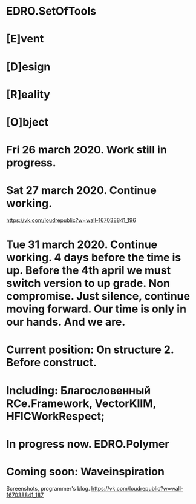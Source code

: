 # EDRO.SetOfTools

# [E]vent
# [D]esign
# [R]eality
# [O]bject

# Fri 26 march 2020. Work still in progress. 

# Sat 27 march 2020. Continue working. 
https://vk.com/loudrepublic?w=wall-167038841_196
# Tue 31 march 2020. Continue working. 4 days before the time is up. Before the 4th april we must switch version to up grade. Non compromise. Just silence, continue moving forward. Our time is only in our hands. And we are.

# Current position: On structure 2. Before construct.

# Including: Благословенный RCe.Framework, VectorKIIM, HFICWorkRespect;

# In progress now. EDRO.Polymer

# Coming soon: Waveinspiration



Screenshots, programmer's blog.
https://vk.com/loudrepublic?w=wall-167038841_187


